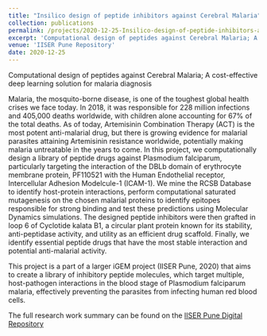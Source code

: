 ```yaml
---
title: "Insilico design of peptide inhibitors against Cerebral Malaria"
collection: publications
permalink: /projects/2020-12-25-Insilico-design-of-peptide-inhibitors-against-Cerebral-Malaria
excerpt: 'Computational design of peptides against Cerebral Malaria; A cost-effective deep learning solution for malaria diagnosis'
venue: 'IISER Pune Repository'
date: 2020-12-25
---
```

Computational design of peptides against Cerebral Malaria; A cost-effective deep learning solution for malaria diagnosis

Malaria, the mosquito-borne disease, is one of the toughest global health crises we face today. In 2018, it was responsible for 228 million infections and 405,000 deaths worldwide, with children alone accounting for 67% of the total deaths. As of today, Artemisinin Combination Therapy (ACT) is the most potent anti-malarial drug, but there is growing evidence for malarial parasites attaining Artemisinin resistance worldwide, potentially making malaria untreatable in the years to come. In this project, we computationally design a library of peptide drugs against Plasmodium falciparum, particularly targeting the interaction of the DBLb domain of erythrocyte membrane protein, PF110521 with the Human Endothelial receptor, Intercellular Adhesion Modelcule-1 (ICAM-1). We mine the RCSB Database to identify host-protein interactions, perform computational saturated mutagenesis on the chosen malarial proteins to identify epitopes responsible for strong binding and test these predictions using Molecular Dynamics simulations. The designed peptide inhibitors were then grafted in loop 6 of Cyclotide kalata B1, a circular plant protein known for its stability, anti-peptidase activity, and utility as an efficient drug scaffold. Finally, we identify essential peptide drugs that have the most stable interaction and potential anti-malarial activity.

This project is a part of a larger iGEM project (IISER Pune, 2020) that aims to create a library of inhibitory peptide molecules, which target multiple, host-pathogen interactions in the blood stage of Plasmodium falciparum malaria, effectively preventing the parasites from infecting human red blood cells.

The full research work summary can be found on the [IISER Pune Digital Repository](http://dr.iiserpune.ac.in:8080/xmlui/handle/123456789/5864)
